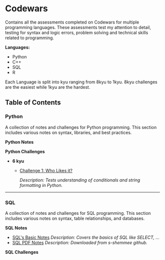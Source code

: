 # Codewars
Contains all the assessments completed on Codewars for multiple programming languages.
These assessments test my attention to detail, testing for syntax and logic errors, problem solving and technical skills related to programming.

**Languages:**
- Python
- C++
- SQL
- R

Each Language is split into kyu ranging from 8kyu to 1kyu.
8kyu challenges are the easiest while 1kyu are the hardest.

## Table of Contents

### Python

  A collection of notes and challenges for Python programming. This section includes various notes on syntax, libraries, and best practices. 

  **Python Notes**  

  **Python Challenges**  

   - **6 kyu**
        - [Challenge 1: Who Likes it?](Python/8kyu/who_likes_it.py) 

          *Description: Tests understanding of conditionals and string formatting in Python.*
     
---
### SQL

  A collection of notes and challenges for SQL programming. This section includes various notes on syntax, table relationships, and databases.

  **SQL Notes**  
  - [SQL's Basic Notes](SQL/Notes/SQL_notes.md) *Description: Covers the basics of SQL like SELECT, ...*
  - [SQL PDF Notes](<SQL/Notes/SQL Notes PDF.pdf>) *Description: Downloaded from s-shemmee github.*


  **SQL Challenges**  



  


